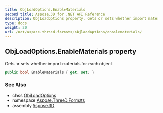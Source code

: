```yaml
---
title: ObjLoadOptions.EnableMaterials
second_title: Aspose.3D for .NET API Reference
description: ObjLoadOptions property. Gets or sets whether import materials for each object
type: docs
weight: 20
url: /net/aspose.threed.formats/objloadoptions/enablematerials/
---
```

## ObjLoadOptions.EnableMaterials property

Gets or sets whether import materials for each object

```csharp
public bool EnableMaterials { get; set; }
```

### See Also

* class [ObjLoadOptions](../)
* namespace [Aspose.ThreeD.Formats](../../../aspose.threed.formats/)
* assembly [Aspose.3D](../../../)


